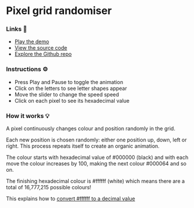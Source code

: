 # Pixel grid randomiser

### Links 🔗
- [Play the demo](https://js-pixel-randomiser.rolandjlevy.repl.co/)
- [View the source code](https://replit.com/@RolandJLevy/js-pixel-randomiser)
- [Explore the Github repo](https://github.com/rolandjlevy/js-pixel-randomiser)

### Instructions ⚙️

- Press Play and Pause to toggle the animation
- Click on the letters to see letter shapes appear
- Move the slider to change the speed speed
- Click on each pixel to see its hexadecimal value

### How it works 💡

A pixel continuously changes colour and position randomly in the grid.

Each new position is chosen randomly: either one position up, down, left or right. This process repeats itself to create an organic animation.

The colour starts with hexadecimal value of #000000 (black) and with each move the colour increases by 100, making the next colour #000064 and so on.

The finishing hexadecimal colour is #ffffff (white) which means there are a total of 16,777,215 possible colours!

This explains how to [convert #ffffff to a decimal value](https://www.colorhexa.com/ffffff) 
